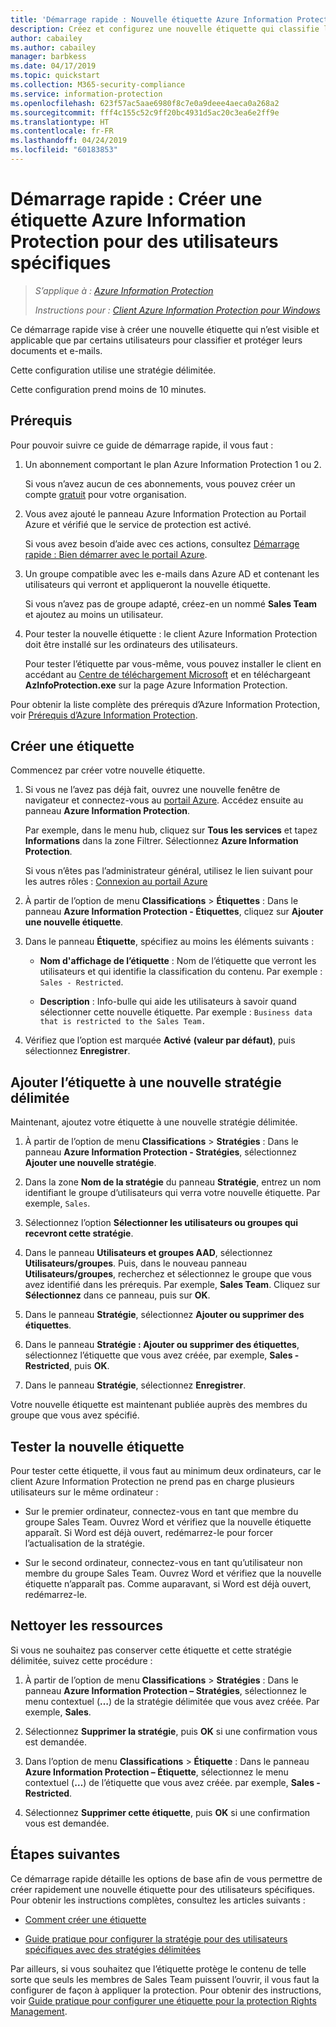 ```yaml
---
title: 'Démarrage rapide : Nouvelle étiquette Azure Information Protection pour des utilisateurs spécifiques – AIP'
description: Créez et configurez une nouvelle étiquette qui classifie les documents et e-mails pour des utilisateurs spécifiques à l’aide d’une stratégie délimitée.
author: cabailey
ms.author: cabailey
manager: barbkess
ms.date: 04/17/2019
ms.topic: quickstart
ms.collection: M365-security-compliance
ms.service: information-protection
ms.openlocfilehash: 623f57ac5aae6980f8c7e0a9deee4aeca0a268a2
ms.sourcegitcommit: fff4c155c52c9ff20bc4931d5ac20c3ea6e2ff9e
ms.translationtype: HT
ms.contentlocale: fr-FR
ms.lasthandoff: 04/24/2019
ms.locfileid: "60183853"
---
```

# <a name="quickstart-create-a-new-azure-information-protection-label-for-specific-users"></a>Démarrage rapide : Créer une étiquette Azure Information Protection pour des utilisateurs spécifiques

>*S’applique à : [Azure Information Protection](https://azure.microsoft.com/pricing/details/information-protection)*
>
> *Instructions pour : [Client Azure Information Protection pour Windows](faqs.md#whats-the-difference-between-the-azure-information-protection-client-and-the-azure-information-protection-unified-labeling-client)*

Ce démarrage rapide vise à créer une nouvelle étiquette qui n’est visible et applicable que par certains utilisateurs pour classifier et protéger leurs documents et e-mails.

Cette configuration utilise une stratégie délimitée.

Cette configuration prend moins de 10 minutes.

## <a name="prerequisites"></a>Prérequis

Pour pouvoir suivre ce guide de démarrage rapide, il vous faut :

1. Un abonnement comportant le plan Azure Information Protection 1 ou 2.
    
    Si vous n’avez aucun de ces abonnements, vous pouvez créer un compte [gratuit](https://admin.microsoft.com/Signup/Signup.aspx?OfferId=87dd2714-d452-48a0-a809-d2f58c4f68b7) pour votre organisation.

2. Vous avez ajouté le panneau Azure Information Protection au Portail Azure et vérifié que le service de protection est activé.

    Si vous avez besoin d’aide avec ces actions, consultez [Démarrage rapide : Bien démarrer avec le portail Azure](quickstart-viewpolicy.md).

3. Un groupe compatible avec les e-mails dans Azure AD et contenant les utilisateurs qui verront et appliqueront la nouvelle étiquette.
    
    Si vous n’avez pas de groupe adapté, créez-en un nommé **Sales Team** et ajoutez au moins un utilisateur.

4. Pour tester la nouvelle étiquette : le client Azure Information Protection doit être installé sur les ordinateurs des utilisateurs. 
    
    Pour tester l’étiquette par vous-même, vous pouvez installer le client en accédant au [Centre de téléchargement Microsoft](https://www.microsoft.com/en-us/download/details.aspx?id=53018) et en téléchargeant **AzInfoProtection.exe** sur la page Azure Information Protection.

Pour obtenir la liste complète des prérequis d’Azure Information Protection, voir [Prérequis d’Azure Information Protection](requirements.md).
    
## <a name="create-a-new-label"></a>Créer une étiquette

Commencez par créer votre nouvelle étiquette.

1. Si vous ne l’avez pas déjà fait, ouvrez une nouvelle fenêtre de navigateur et connectez-vous au [portail Azure](configure-policy.md#signing-in-to-the-azure-portal). Accédez ensuite au panneau **Azure Information Protection**.
    
    Par exemple, dans le menu hub, cliquez sur **Tous les services** et tapez **Informations** dans la zone Filtrer. Sélectionnez **Azure Information Protection**.
    
    Si vous n’êtes pas l’administrateur général, utilisez le lien suivant pour les autres rôles : [Connexion au portail Azure](configure-policy.md#signing-in-to-the-azure-portal)

2. À partir de l’option de menu **Classifications** > **Étiquettes** : Dans le panneau **Azure Information Protection - Étiquettes**, cliquez sur **Ajouter une nouvelle étiquette**.

3. Dans le panneau **Étiquette**, spécifiez au moins les éléments suivants :
    
    - **Nom d'affichage de l’étiquette** : Nom de l’étiquette que verront les utilisateurs et qui identifie la classification du contenu. Par exemple : `Sales - Restricted`.
    
    - **Description** : Info-bulle qui aide les utilisateurs à savoir quand sélectionner cette nouvelle étiquette. Par exemple : `Business data that is restricted to the Sales Team.`

4. Vérifiez que l’option est marquée **Activé** **(valeur par défaut)**, puis sélectionnez **Enregistrer**.

## <a name="add-the-label-to-a-new-scoped-policy"></a>Ajouter l’étiquette à une nouvelle stratégie délimitée

Maintenant, ajoutez votre étiquette à une nouvelle stratégie délimitée.

1. À partir de l’option de menu **Classifications** > **Stratégies** : Dans le panneau **Azure Information Protection - Stratégies**, sélectionnez **Ajouter une nouvelle stratégie**. 

2. Dans la zone **Nom de la stratégie** du panneau **Stratégie**, entrez un nom identifiant le groupe d’utilisateurs qui verra votre nouvelle étiquette. Par exemple, `Sales`.

3. Sélectionnez l’option **Sélectionner les utilisateurs ou groupes qui recevront cette stratégie**.

4. Dans le panneau **Utilisateurs et groupes AAD**, sélectionnez **Utilisateurs/groupes**. Puis, dans le nouveau panneau **Utilisateurs/groupes**, recherchez et sélectionnez le groupe que vous avez identifié dans les prérequis. Par exemple, **Sales Team**. Cliquez sur **Sélectionnez** dans ce panneau, puis sur **OK**.

5. Dans le panneau **Stratégie**, sélectionnez **Ajouter ou supprimer des étiquettes**.

6. Dans le panneau **Stratégie : Ajouter ou supprimer des étiquettes**, sélectionnez l’étiquette que vous avez créée, par exemple, **Sales - Restricted**, puis **OK**.

7. Dans le panneau **Stratégie**, sélectionnez **Enregistrer**. 

Votre nouvelle étiquette est maintenant publiée auprès des membres du groupe que vous avez spécifié. 

## <a name="test-your-new-label"></a>Tester la nouvelle étiquette

Pour tester cette étiquette, il vous faut au minimum deux ordinateurs, car le client Azure Information Protection ne prend pas en charge plusieurs utilisateurs sur le même ordinateur :

 - Sur le premier ordinateur, connectez-vous en tant que membre du groupe Sales Team. Ouvrez Word et vérifiez que la nouvelle étiquette apparaît. Si Word est déjà ouvert, redémarrez-le pour forcer l’actualisation de la stratégie.

- Sur le second ordinateur, connectez-vous en tant qu’utilisateur non membre du groupe Sales Team. Ouvrez Word et vérifiez que la nouvelle étiquette n’apparaît pas. Comme auparavant, si Word est déjà ouvert, redémarrez-le.

## <a name="clean-up-resources"></a>Nettoyer les ressources

Si vous ne souhaitez pas conserver cette étiquette et cette stratégie délimitée, suivez cette procédure :

1. À partir de l’option de menu **Classifications** > **Stratégies** : Dans le panneau **Azure Information Protection – Stratégies**, sélectionnez le menu contextuel (**…**) de la stratégie délimitée que vous avez créée. Par exemple, **Sales**.

2. Sélectionnez **Supprimer la stratégie**, puis **OK** si une confirmation vous est demandée.

3. Dans l’option de menu **Classifications** > **Étiquette** : Dans le panneau **Azure Information Protection – Étiquette**, sélectionnez le menu contextuel (**…**) de l’étiquette que vous avez créée.  par exemple, **Sales - Restricted**.

4.  Sélectionnez **Supprimer cette étiquette**, puis **OK** si une confirmation vous est demandée.


## <a name="next-steps"></a>Étapes suivantes

Ce démarrage rapide détaille les options de base afin de vous permettre de créer rapidement une nouvelle étiquette pour des utilisateurs spécifiques. Pour obtenir les instructions complètes, consultez les articles suivants :

- [Comment créer une étiquette](configure-policy-new-label.md)

- [Guide pratique pour configurer la stratégie pour des utilisateurs spécifiques avec des stratégies délimitées](configure-policy-scope.md)

Par ailleurs, si vous souhaitez que l’étiquette protège le contenu de telle sorte que seuls les membres de Sales Team puissent l’ouvrir, il vous faut la configurer de façon à appliquer la protection. Pour obtenir des instructions, voir [Guide pratique pour configurer une étiquette pour la protection Rights Management](configure-policy-protection.md).

